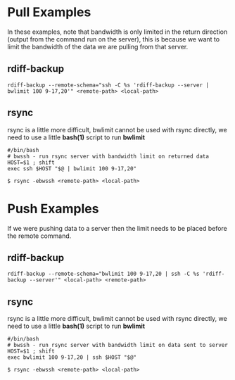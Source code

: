 # Pull Examples #

In these examples, note that bandwidth is only limited in the return direction (output from the command run on the server), this is because we want to limit the bandwidth of the data we are pulling from that server.

## rdiff-backup ##

```
rdiff-backup --remote-schema="ssh -C %s 'rdiff-backup --server | bwlimit 100 9-17,20'" <remote-path> <local-path>
```

## rsync ##

rsync is a little more difficult, bwlimit cannot be used with rsync directly, we need to use a little **bash(1)** script to run **bwlimit**

```
#/bin/bash
# bwssh - run rsync server with bandwidth limit on returned data
HOST=$1 ; shift
exec ssh $HOST "$@ | bwlimit 100 9-17,20"
```

```
$ rsync -ebwssh <remote-path> <local-path>
```

# Push Examples #

If we were pushing data to a server then the limit needs to be placed before the remote command.

## rdiff-backup ##

```
rdiff-backup --remote-schema="bwlimit 100 9-17,20 | ssh -C %s 'rdiff-backup --server'" <local-path> <remote-path>
```

## rsync ##

rsync is a little more difficult, bwlimit cannot be used with rsync directly, we need to use a little **bash(1)** script to run **bwlimit**

```
#/bin/bash
# bwssh - run rsync server with bandwidth limit on data sent to server
HOST=$1 ; shift
exec bwlimit 100 9-17,20 | ssh $HOST "$@"
```

```
$ rsync -ebwssh <remote-path> <local-path>
```